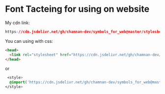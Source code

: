 # Font Tacteing for using on website 

My cdn link: 
```css 
https://cdn.jsdelivr.net/gh/chamnan-dev/symbols_for_web@master/stylesheet.css
```

You can using with css: 
```html
<head>
  <link rel="stylesheet" href="https://cdn.jsdelivr.net/gh/chamnan-dev/symbols_for_web@master/stylesheet.css">
</head>
```
or  
```css
 <style>
  @import('https://cdn.jsdelivr.net/gh/chamnan-dev/symbols_for_web@master/stylesheet.css');
</style>
```




